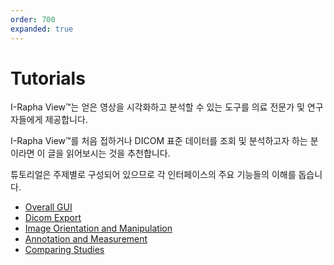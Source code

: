 ```yaml
---
order: 700
expanded: true
---
```


# Tutorials


I-Rapha View™는 얻은 영상을 시각화하고 분석할 수 있는 도구를 의료 전문가 및 연구자들에게 제공합니다.

I-Rapha View™를 처음 접하거나 DICOM 표준 데이터를 조회 및 분석하고자 하는 분이라면 이 글을 읽어보시는 것을 추천합니다.

튜토리얼은 주제별로 구성되어 있으므로 각 인터페이스의 주요 기능들의 이해를 돕습니다.


- [Overall GUI](1_Overall%20GUI.md)
- [Dicom Export](2_DICOMExport.md)
- [Image Orientation and Manipulation](3_ImageOrientationandManipulation.md)
- [Annotation and Measurement](4_Annotation%20and%20Measurement.md)
- [Comparing Studies](6_Comparing%20Studies.md)


